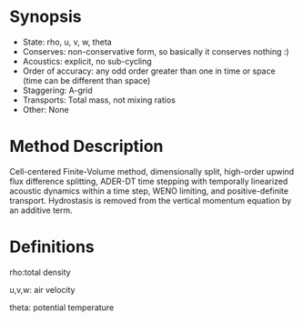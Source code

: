 # Synopsis
* State: rho, u, v, w, theta
* Conserves: non-conservative form, so basically it conserves nothing :)
* Acoustics: explicit, no sub-cycling
* Order of accuracy: any odd order greater than one in time or space (time can be different than space)
* Staggering: A-grid
* Transports: Total mass, not mixing ratios
* Other: None

# Method Description
Cell-centered Finite-Volume method, dimensionally split, high-order upwind flux difference splitting, ADER-DT time stepping with temporally linearized acoustic dynamics within a time step, WENO limiting, and positive-definite transport. Hydrostasis is removed from the vertical momentum equation by an additive term.

# Definitions
rho:total density

u,v,w: air velocity

theta: potential temperature
